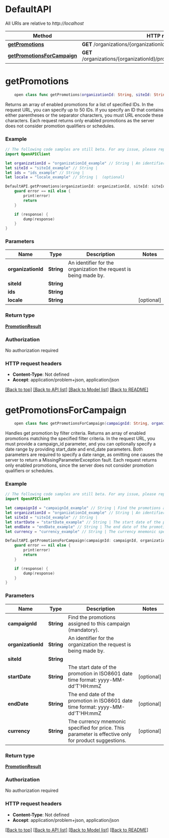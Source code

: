 # DefaultAPI

All URIs are relative to *http://localhost*

Method | HTTP request | Description
------------- | ------------- | -------------
[**getPromotions**](DefaultAPI.md#getpromotions) | **GET** /organizations/{organizationId}/promotions | 
[**getPromotionsForCampaign**](DefaultAPI.md#getpromotionsforcampaign) | **GET** /organizations/{organizationId}/promotions/campaigns/{campaignId} | 


# **getPromotions**
```swift
    open class func getPromotions(organizationId: String, siteId: String, ids: String, locale: String? = nil, completion: @escaping (_ data: PromotionResult?, _ error: Error?) -> Void)
```



Returns an array of enabled promotions for a list of specified IDs. In the request URL, you can specify up to 50 IDs. If you specify an ID that contains either parentheses or the separator characters, you must URL encode these characters. Each request returns only enabled promotions as the server does not consider promotion qualifiers or schedules.

### Example
```swift
// The following code samples are still beta. For any issue, please report via http://github.com/OpenAPITools/openapi-generator/issues/new
import OpenAPIClient

let organizationId = "organizationId_example" // String | An identifier for the organization the request is being made by.
let siteId = "siteId_example" // String | 
let ids = "ids_example" // String | 
let locale = "locale_example" // String |  (optional)

DefaultAPI.getPromotions(organizationId: organizationId, siteId: siteId, ids: ids, locale: locale) { (response, error) in
    guard error == nil else {
        print(error)
        return
    }

    if (response) {
        dump(response)
    }
}
```

### Parameters

Name | Type | Description  | Notes
------------- | ------------- | ------------- | -------------
 **organizationId** | **String** | An identifier for the organization the request is being made by. | 
 **siteId** | **String** |  | 
 **ids** | **String** |  | 
 **locale** | **String** |  | [optional] 

### Return type

[**PromotionResult**](PromotionResult.md)

### Authorization

No authorization required

### HTTP request headers

 - **Content-Type**: Not defined
 - **Accept**: application/problem+json, application/json

[[Back to top]](#) [[Back to API list]](../README.md#documentation-for-api-endpoints) [[Back to Model list]](../README.md#documentation-for-models) [[Back to README]](../README.md)

# **getPromotionsForCampaign**
```swift
    open class func getPromotionsForCampaign(campaignId: String, organizationId: String, siteId: String, startDate: String? = nil, endDate: String? = nil, currency: String? = nil, completion: @escaping (_ data: PromotionResult?, _ error: Error?) -> Void)
```



Handles get promotion by filter criteria. Returns an array of enabled promotions matching the specified filter criteria. In the request URL, you must provide a campaign_id parameter, and you can optionally specify a date range by providing start_date and end_date parameters. Both parameters are required to specify a date range, as  omitting one causes the server to return a MissingParameterException fault. Each request returns only enabled promotions, since the server does not consider promotion qualifiers or schedules.

### Example
```swift
// The following code samples are still beta. For any issue, please report via http://github.com/OpenAPITools/openapi-generator/issues/new
import OpenAPIClient

let campaignId = "campaignId_example" // String | Find the promotions assigned to this campaign (mandatory).
let organizationId = "organizationId_example" // String | An identifier for the organization the request is being made by.
let siteId = "siteId_example" // String | 
let startDate = "startDate_example" // String | The start date of the promotion in ISO8601 date time format: yyyy-MM-dd'T'HH:mmZ (optional)
let endDate = "endDate_example" // String | The end date of the promotion in ISO8601 date time format: yyyy-MM-dd'T'HH:mmZ (optional)
let currency = "currency_example" // String | The currency mnemonic specified for price. This parameter is effective only for product suggestions. (optional)

DefaultAPI.getPromotionsForCampaign(campaignId: campaignId, organizationId: organizationId, siteId: siteId, startDate: startDate, endDate: endDate, currency: currency) { (response, error) in
    guard error == nil else {
        print(error)
        return
    }

    if (response) {
        dump(response)
    }
}
```

### Parameters

Name | Type | Description  | Notes
------------- | ------------- | ------------- | -------------
 **campaignId** | **String** | Find the promotions assigned to this campaign (mandatory). | 
 **organizationId** | **String** | An identifier for the organization the request is being made by. | 
 **siteId** | **String** |  | 
 **startDate** | **String** | The start date of the promotion in ISO8601 date time format: yyyy-MM-dd&#39;T&#39;HH:mmZ | [optional] 
 **endDate** | **String** | The end date of the promotion in ISO8601 date time format: yyyy-MM-dd&#39;T&#39;HH:mmZ | [optional] 
 **currency** | **String** | The currency mnemonic specified for price. This parameter is effective only for product suggestions. | [optional] 

### Return type

[**PromotionResult**](PromotionResult.md)

### Authorization

No authorization required

### HTTP request headers

 - **Content-Type**: Not defined
 - **Accept**: application/problem+json, application/json

[[Back to top]](#) [[Back to API list]](../README.md#documentation-for-api-endpoints) [[Back to Model list]](../README.md#documentation-for-models) [[Back to README]](../README.md)

